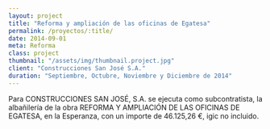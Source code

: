 ```yaml
---
layout: project
title: "Reforma y ampliación de las oficinas de Egatesa"
permalink: /proyectos/:title/
date: 2014-09-01
meta: Reforma
class: project
thumbnail: "/assets/img/thumbnail.project.jpg"
client: "Construcciones San José S.A."
duration: "Septiembre, Octubre, Noviembre y Diciembre de 2014"
---
```


Para CONSTRUCCIONES SAN JOSÉ, S.A. se ejecuta como subcontratista, la albañilería de la obra REFORMA Y AMPLIACIÓN DE LAS OFICINAS DE EGATESA, en la Esperanza, con un importe de 46.125,26 €, igic no incluido.
